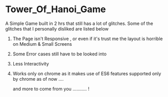 # Tower_Of_Hanoi_Game

A Simple Game built in 2 hrs that still has a lot of glitches. 
Some of the glitches that I personally disliked are listed below


1) The Page isn't Responsive , or even if it's trust me the layout is horrible on Medium & Small Screens 
2) Some Error cases still have to be looked into
3) Less Interactivity 
4) Works only on chrome as it makes use of ES6 features supported only by chrome as of now ....

   and more to come from you ........... !

